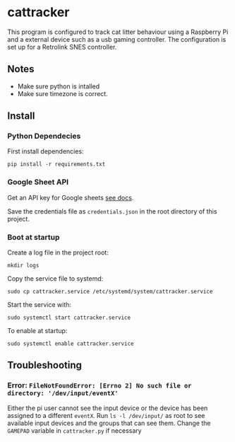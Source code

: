 # cattracker

This program is configured to track cat litter behaviour using a Raspberry Pi and a external device such as a usb gaming controller. The configuration is set up for a Retrolink SNES controller.

## Notes

- Make sure python is intalled
- Make sure timezone is correct.

## Install

### Python Dependecies

First install dependencies:
```
pip install -r requirements.txt
```

### Google Sheet API

Get an API key for Google sheets [see docs](https://developers.google.com/maps/documentation/javascript/get-api-key).

Save the credentials file as `credentials.json` in the root directory of this project.

### Boot at startup

Create a log file in the project root:

```
mkdir logs
```

Copy the service file to systemd:

```
sudo cp cattracker.service /etc/systemd/system/cattracker.service
```

Start the service with:

```
sudo systemctl start cattracker.service
```

To enable at startup:

```
sudo systemctl enable cattracker.service
```

## Troubleshooting

### Error: `FileNotFoundError: [Errno 2] No such file or directory: '/dev/input/eventX'`

Either the pi user cannot see the input device or the device has been assigned to a different `eventX`. Run `ls -l /dev/input/` as root to see available input devices and the groups that can see them. Change the `GAMEPAD` variable in `cattracker.py` if necessary
